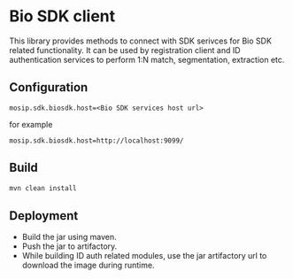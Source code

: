 # Bio SDK client

This library provides methods to connect with SDK serivces for Bio SDK related functionality. It can be used by registration client and ID authentication services to perform 1:N match, segmentation, extraction etc.

## Configuration
```properties
mosip.sdk.biosdk.host=<Bio SDK services host url>
```

for example
```properties
mosip.sdk.biosdk.host=http://localhost:9099/
```

## Build
```bash
mvn clean install
```

## Deployment

* Build the jar using maven.
* Push the jar to artifactory.
* While building ID auth related modules, use the jar artifactory url to download the image during runtime.
